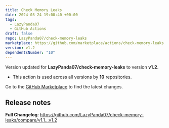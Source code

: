 ```yaml
---
title: Check Memory Leaks
date: 2024-03-24 19:00:40 +00:00
tags:
  - LazyPanda07
  - GitHub Actions
draft: false
repo: LazyPanda07/check-memory-leaks
marketplace: https://github.com/marketplace/actions/check-memory-leaks
version: v1.2
dependentsNumber: "10"
---
```



Version updated for **LazyPanda07/check-memory-leaks** to version **v1.2**.
- This action is used across all versions by **10** repositories.

Go to the [GitHub Marketplace](https://github.com/marketplace/actions/check-memory-leaks) to find the latest changes.

## Release notes

**Full Changelog**: https://github.com/LazyPanda07/check-memory-leaks/compare/v1.1...v1.2
